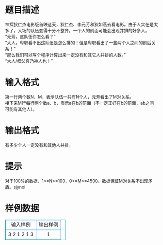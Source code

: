 # 

 
 # 题目描述 
神探狄仁杰电影版首映这天，狄仁杰、李元芳和狄如燕去看电影。由于人实在是太多了，入场的队伍变得十分不整齐，一个人的前面可能会出现并排的好多人。<br>“元芳，这队伍你怎么看？”<br>“大人，卑职看不出这队伍是怎么排的！但是卑职看出了一些两个人之间的前后关系！”<br>“那么我们可以写个程序计算出来一定没有和其它人并排的人数。”<br>“大人/叔父真乃神人也！” 

 
 # 输入格式 
第一行两个数N、M，表示队伍一共有N个人，元芳看出了M对关系。<br>接下来M行每行两个数a、b，表示a在b的前面（不一定正好在b的前面，ab之间可能有其他人）。 

 
 # 输出格式 
有多少个人一定没有和其他人并排。 

 
 # 提示 
对于100%的数据，1&lt;=N&lt;=100，0&lt;=M&lt;=4500。数据保证M对关系不出现矛盾。sjynoi 
# 样例数据
<style>
        table,table tr th, table tr td { border:1px solid #0094ff; }
        table { width: 200px; min-height: 25px; line-height: 25px; text-align: center; border-collapse: collapse;}   
    </style>
<table>
	<tr>
		<td>输入样例</td>
		<td>输出样例</td>
	</tr>
<tr><td>3 2
1 2
1 3</td><td>1</td></tr></table>

